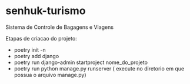 # senhuk-turismo
Sistema de Controle de Bagagens e Viagens

Etapas de criacao do projeto:

- poetry init -n
- poetry add django
- poetry run django-admin startproject nome_do_projeto
- poetry run python manage.py runserver ( execute no diretorio em que possua o arquivo manage.py)